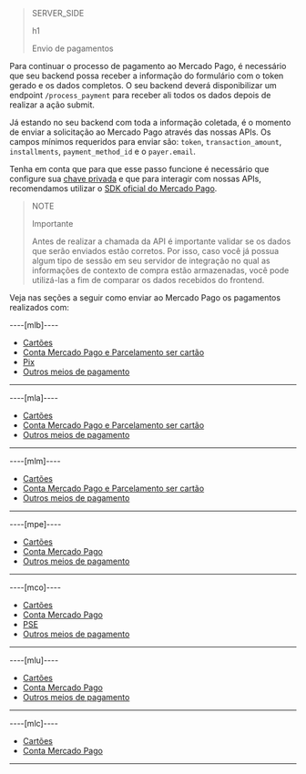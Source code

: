 > SERVER_SIDE
>
> h1
>
> Envio de pagamentos

Para continuar o processo de pagamento ao Mercado Pago, é necessário que seu backend possa receber a informação do formulário com o token gerado e os dados completos. O seu backend deverá disponibilizar um endpoint `/process_payment` para receber ali todos os dados depois de realizar a ação submit.

Já estando no seu backend com toda a informação coletada, é o momento de enviar a solicitação ao Mercado Pago através das nossas APIs. Os campos mínimos requeridos para enviar são: `token`, `transaction_amount`, `installments`, `payment_method_id` e o `payer.email`.

Tenha em conta que para que esse passo funcione é necessário que configure sua [chave privada](/developers/pt/guides/additional-content/credentials/credentials) e que para interagir com nossas APIs, recomendamos utilizar o [SDK oficial do Mercado Pago](/developers/pt/docs/sdks-library/landing).

> NOTE
> 
> Importante
>
> Antes de realizar a chamada da API é importante validar se os dados que serão enviados estão corretos. Por isso, caso você já possua algum tipo de sessão em seu servidor de integração no qual as informações de contexto de compra estão armazenadas, você pode utilizá-las a fim de comparar os dados recebidos do frontend.

Veja nas seções a seguir como enviar ao Mercado Pago os pagamentos realizados com:

----[mlb]----
* [Cartões](/developers/pt/docs/checkout-bricks/payment-brick/payment-submission/cards)
* [Conta Mercado Pago e Parcelamento ser cartão](/developers/pt/docs/checkout-bricks/payment-brick/payment-submission/wallet-credits)
* [Pix](/developers/pt/docs/checkout-bricks/payment-brick/payment-submission/pix)
* [Outros meios de pagamento](/developers/pt/docs/checkout-bricks/payment-brick/payment-submission/other-payment-methods/brasil)

------------
----[mla]----
* [Cartões](/developers/pt/docs/checkout-bricks/payment-brick/payment-submission/cards)
* [Conta Mercado Pago e Parcelamento ser cartão](/developers/pt/docs/checkout-bricks/payment-brick/payment-submission/wallet-credits)
* [Outros meios de pagamento](/developers/pt/docs/checkout-bricks/payment-brick/payment-submission/other-payment-methods/argentina)

------------
----[mlm]----
* [Cartões](/developers/pt/docs/checkout-bricks/payment-brick/payment-submission/cards)
* [Conta Mercado Pago e Parcelamento ser cartão](/developers/pt/docs/checkout-bricks/payment-brick/payment-submission/wallet-credits)
* [Outros meios de pagamento](/developers/pt/docs/checkout-bricks/payment-brick/payment-submission/other-payment-methods/mexico)

------------
----[mpe]----
* [Cartões](/developers/pt/docs/checkout-bricks/payment-brick/payment-submission/cards)
* [Conta Mercado Pago](/developers/pt/docs/checkout-bricks/payment-brick/payment-submission/wallet)
* [Outros meios de pagamento](/developers/pt/docs/checkout-bricks/payment-brick/payment-submission/other-payment-methods/peru)

------------
----[mco]----
* [Cartões](/developers/pt/docs/checkout-bricks/payment-brick/payment-submission/cards)
* [Conta Mercado Pago](/developers/pt/docs/checkout-bricks/payment-brick/payment-submission/wallet)
* [PSE](/developers/pt/docs/checkout-bricks/payment-brick/payment-submission/pse)
* [Outros meios de pagamento](/developers/pt/docs/checkout-bricks/payment-brick/payment-submission/other-payment-methods/colombia)

------------
----[mlu]----
* [Cartões](/developers/pt/docs/checkout-bricks/payment-brick/payment-submission/cards)
* [Conta Mercado Pago](/developers/pt/docs/checkout-bricks/payment-brick/payment-submission/wallet)
* [Outros meios de pagamento](/developers/pt/docs/checkout-bricks/payment-brick/payment-submission/other-payment-methods/uruguay)

------------
----[mlc]----
* [Cartões](/developers/pt/docs/checkout-bricks/payment-brick/payment-submission/cards)
* [Conta Mercado Pago](/developers/pt/docs/checkout-bricks/payment-brick/payment-submission/wallet)

------------
